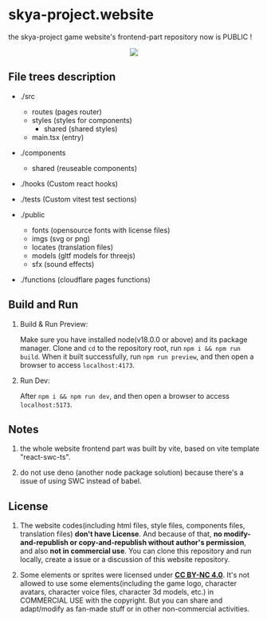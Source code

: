 # skya-project.website
the skya-project game website's frontend-part repository now is PUBLIC !

<p align="center">
    <image align="center" src="https://raw.githubusercontent.com/Gulfy034/skya-pjt-web/master/public/imgs/SKYA_web_Welcome.svg"/>
</p>

## File trees description

- ./src
  - routes (pages router)
  - styles (styles for components)
    - shared (shared styles)
  - main.tsx (entry)


- ./components
  - shared (reuseable components)

- ./hooks (Custom react hooks)

- ./tests (Custom vitest test sections)

- ./public
  - fonts (opensource fonts with license files)
  - imgs (svg or png)
  - locates (translation files)
  - models (gltf models for threejs)
  - sfx (sound effects)

- ./functions (cloudflare pages functions)

## Build and Run

1. Build & Run Preview:

   Make sure you have installed node(v18.0.0 or above) and its package manager. Clone and `cd` to the repository root, run `npm i && npm run build`. When it built successfully, run `npm run preview`, and then open a browser to access `localhost:4173`.

2. Run Dev:
  
   After `npm i && npm run dev`, and then open a browser to access `localhost:5173`.

## Notes

1. the whole website frontend part was built by vite, based on vite template "react-swc-ts".

2. do not use deno (another node package solution) because there's a issue of using SWC instead of babel.

## License

1. The website codes(including html files, style files, components files, translation files) **don't have License**. And because of that, **no modify-and-republish or copy-and-republish without author's permission**, and also **not in commercial use**. You can clone this repository and run locally, create a issue or a discussion of this website repository.

2. Some elements or sprites were licensed under **[CC BY-NC 4.0](https://creativecommons.org/licenses/by-nc/4.0/)**. It's not allowed to use some elements(including the game logo, character avatars, character voice files, character 3d models, etc.) in COMMERCIAL USE with the copyright. But you can share and adapt/modify as fan-made stuff or in other non-commercial activities.